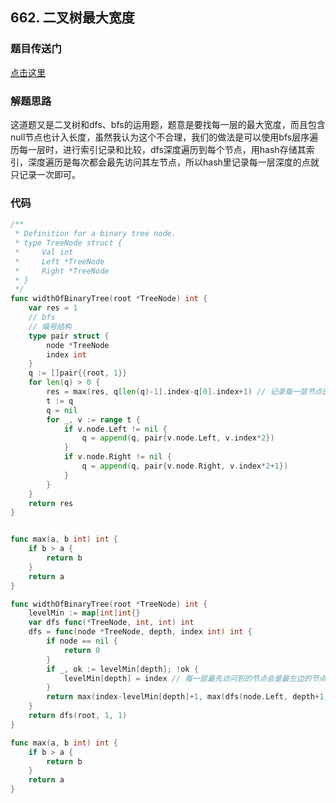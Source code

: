 ## 662. 二叉树最大宽度

### 题目传送门

[点击这里](https://leetcode.cn/problems/maximum-width-of-binary-tree/description/)

### 解题思路

这道题又是二叉树和dfs、bfs的运用题，题意是要找每一层的最大宽度，而且包含null节点也计入长度，虽然我认为这个不合理，我们的做法是可以使用bfs层序遍历每一层时，进行索引记录和比较，dfs深度遍历到每个节点，用hash存储其索引，深度遍历是每次都会最先访问其左节点，所以hash里记录每一层深度的点就只记录一次即可。

### 代码

```go
/**
 * Definition for a binary tree node.
 * type TreeNode struct {
 *     Val int
 *     Left *TreeNode
 *     Right *TreeNode
 * }
 */
func widthOfBinaryTree(root *TreeNode) int {
    var res = 1
    // bfs
    // 编号结构
    type pair struct {
        node *TreeNode
        index int
    }
    q := []pair{{root, 1}}
    for len(q) > 0 {
        res = max(res, q[len(q)-1].index-q[0].index+1) // 记录每一层节点的索引，然后计算每一层的长度
        t := q
        q = nil
        for _, v := range t {
            if v.node.Left != nil {
                q = append(q, pair{v.node.Left, v.index*2})
            }
            if v.node.Right != nil {
                q = append(q, pair{v.node.Right, v.index*2+1})  
            }
        }
    }
    return res
}


func max(a, b int) int {
    if b > a {
        return b
    }
    return a
}
```

```go
func widthOfBinaryTree(root *TreeNode) int {
    levelMin := map[int]int{}
    var dfs func(*TreeNode, int, int) int
    dfs = func(node *TreeNode, depth, index int) int {
        if node == nil {
            return 0
        }
        if _, ok := levelMin[depth]; !ok {
            levelMin[depth] = index // 每一层最先访问到的节点会是最左边的节点，即每一层编号的最小值
        }
        return max(index-levelMin[depth]+1, max(dfs(node.Left, depth+1, index*2), dfs(node.Right, depth+1, index*2+1)))
    }
    return dfs(root, 1, 1)
}

func max(a, b int) int {
    if b > a {
        return b
    }
    return a
}
```